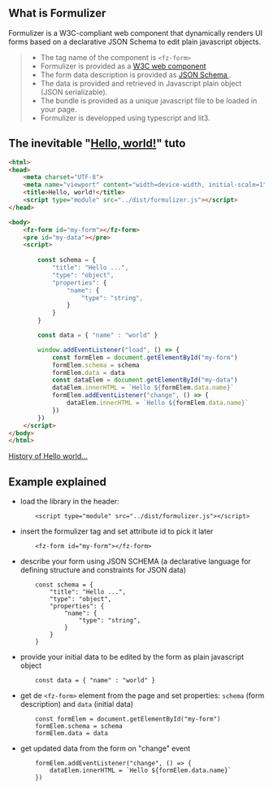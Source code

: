 

## What is Formulizer

Formulizer is a W3C-compliant web component that dynamically renders UI forms based on 
a declarative JSON Schema to edit plain javascript objects.

>- The tag name of the component is `<fz-form>`
>- Formulizer is provided as a [W3C web component](https://www.webcomponents.org/introduction)
>- The form data description is provided as [JSON Schema ](https://json-schema.org/).
>- The data is provided and retrieved in Javascript plain object (JSON serializable).  
>- The bundle is provided as a unique javascript file to be loaded in your page.
>- Formulizer is developped using typescript and lit3.

## The inevitable "[Hello, world!](./hello.html)" tuto

```html
<html>
<head>
    <meta charset="UTF-8">
    <meta name="viewport" content="width=device-width, initial-scale=1">
    <title>Hello, world!</title>
    <script type="module" src="../dist/formulizer.js"></script>
</head>

<body>
    <fz-form id="my-form"></fz-form>
    <pre id="my-data"></pre>
    <script>
        
        const schema = {
            "title": "Hello ...",
            "type": "object",
            "properties": {
                "name": {
                    "type": "string",
                }
            }
        }

        const data = { "name" : "world" }

        window.addEventListener("load", () => {
            const formElem = document.getElementById("my-form")
            formElem.schema = schema
            formElem.data = data
            const dataElem = document.getElementById("my-data")
            dataElem.innerHTML = `Hello ${formElem.data.name}`
            formElem.addEventListener("change", () => {
                dataElem.innerHTML = `Hello ${formElem.data.name}`
            })
        })
    </script>
</body>
</html>
```
[History of Hello world...](https://en.wikipedia.org/wiki/%22Hello,_World!%22_program)

## Example explained

- load the library in the header:
    ```
        <script type="module" src="../dist/formulizer.js"></script>
    ```

- insert the formulizer tag and set attribute id to pick it later
    ```
        <fz-form id="my-form"></fz-form>
    ```

- describe your form using JSON SCHEMA (a declarative language for defining structure and constraints for JSON data) 
    ```
        const schema = {
            "title": "Hello ...",
            "type": "object",
            "properties": {
                "name": {
                    "type": "string",
                }
            }
        }
    ```

- provide your initial data to be edited by the form as plain javascript object 
    ```
        const data = { "name" : "world" }
    ```

- get de `<fz-form>` element from the page and set properties: `schema` (form description) and `data` (initial data) 
    ```
        const formElem = document.getElementById("my-form")
        formElem.schema = schema
        formElem.data = data
    ```

- get updated data from the form on "change" event
    ```
        formElem.addEventListener("change", () => {
            dataElem.innerHTML = `Hello ${formElem.data.name}`
        })
    ```
